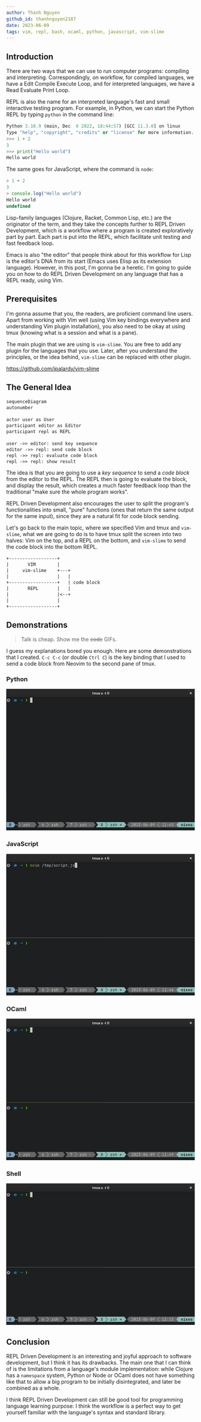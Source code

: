 ```yaml
---
author: Thanh Nguyen
github_id: thanhnguyen2187
date: 2023-06-09
tags: vim, repl, bash, ocaml, python, javascript, vim-slime
---
```


## Introduction
There are two ways that we can use to run computer programs: compiling and
interpreting. Correspondingly, on workflow, for compiled languages, we have a
Edit Compile Execute Loop, and for interpreted languages, we have a Read
Evaluate Print Loop.

REPL is also the name for an interpreted language's fast and small interactive
testing program. For example, in Python, we can start the Python REPL by typing
`python` in the command line:

```python
Python 3.10.9 (main, Dec  6 2022, 18:44:57) [GCC 11.3.0] on linux
Type "help", "copyright", "credits" or "license" for more information.
>>> 1 + 2
3
>>> print("Hello world")
Hello world
```

The same goes for JavaScript, where the command is `node`:

```js
> 1 + 2
3
> console.log("Hello world")
Hello world
undefined
```

Lisp-family languages (Clojure, Racket, Common Lisp, etc.) are the originator of
the term, and they take the concepts further to REPL Driven Development, which
is a workflow where a program is created exploratively part by part. Each part
is put into the REPL, which facilitate unit testing and fast feedback loop.

Emacs is also "the editor" that people think about for this workflow for Lisp is
the editor's DNA from its start (Emacs uses Elisp as its extension language).
However, in this post, I'm gonna be a heretic. I'm going to guide you on how to
do REPL Driven Development on any language that has a REPL ready, using Vim.

## Prerequisites
I'm gonna assume that you, the readers, are proficient command line users. Apart
from working with Vim well (using Vim key bindings everywhere and understanding
Vim plugin installation), you also need to be okay at using tmux (knowing what
is a session and what is a pane).

The main plugin that we are using is `vim-slime`. You are free to add any plugin
for the languages that you use. Later, after you understand the principles, or
the idea behind, `vim-slime` can be replaced with other plugin.

https://github.com/jpalardy/vim-slime

## The General Idea
```mermaid
sequenceDiagram
autonumber

actor user as User
participant editor as Editor
participant repl as REPL

user ->> editor: send key sequence
editor ->> repl: send code block
repl ->> repl: evaluate code block
repl ->> repl: show result
```

The idea is that you are going to use a *key sequence* to send a *code block*
from the editor to the REPL. The REPL then is going to evaluate the block, and
display the result, which creates a much faster feedback loop than the
traditional "make sure the whole program works".

REPL Driven Development also encourages the user to split the program's
functionalities into small, "pure" functions (ones that return the same output
for the same input), since they are a natural fit for code block sending.

Let's go back to the main topic, where we specified Vim and tmux and
`vim-slime`, what we are going to do is to have tmux split the screen into two
halves: Vim on the top, and a REPL on the bottom, and `vim-slime` to send the
code block into the bottom REPL.

```goat
+------------------+                                                            
|       VIM        |
|     vim-slime    +---+
|                  |   |
+------------------+   | code block
|       REPL       |   |
|                  |<--+
|                  |
+------------------+
```

## Demonstrations
> Talk is cheap. Show me the ~~code~~ GIFs.

I guess my explanations bored you enough. Here are some demonstrations that I
created. `C-c C-c` (or double `Ctrl C`) is the key binding that I used to send
a code block from Neovim to the second pane of tmux.

### Python
![](assets/vim-repl-driven-development_repl-driven-development-python.gif)

### JavaScript
![](assets/vim-repl-driven-development_repl-driven-development-javascript.gif)

### OCaml
![](assets/vim-repl-driven-development_repl-driven-development-ocaml.gif)

### Shell
![](assets/vim-repl-driven-development_repl-driven-development-shell.gif)

## Conclusion
REPL Driven Development is an interesting and joyful approach to software
development, but I think it has its drawbacks. The main one that I can think of
is the limitations from a language's module implementation: while Clojure has a
`namespace` system, Python or Node or OCaml does not have something like that to
allow a big program to be initially disintegrated, and later be combined as a
whole.

I think REPL Driven Development can still be good tool for programming language
learning purpose: I think the workflow is a perfect way to get yourself familiar
with the language's syntax and standard library.
